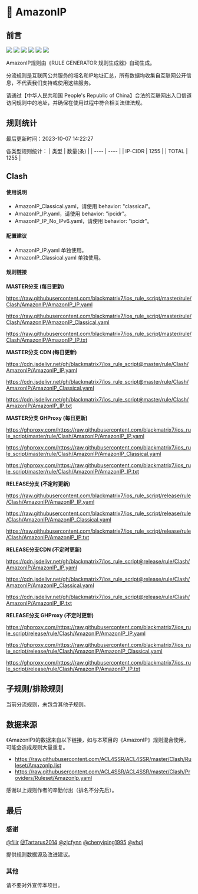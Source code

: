 # 🧸 AmazonIP

## 前言

![](https://shields.io/badge/-移除重复规则-ff69b4) ![](https://shields.io/badge/-DOMAIN与DOMAIN--SUFFIX合并-green) ![](https://shields.io/badge/-DOMAIN--SUFFIX间合并-critical) ![](https://shields.io/badge/-DOMAIN与DOMAIN--KEYWORD合并-9cf) ![](https://shields.io/badge/-DOMAIN--SUFFIX与DOMAIN--KEYWORD合并-blue) ![](https://shields.io/badge/-IP--CIDR(6)合并-blueviolet) 

AmazonIP规则由《RULE GENERATOR 规则生成器》自动生成。

分流规则是互联网公共服务的域名和IP地址汇总，所有数据均收集自互联网公开信息，不代表我们支持或使用这些服务。

请通过【中华人民共和国 People's Republic of China】合法的互联网出入口信道访问规则中的地址，并确保在使用过程中符合相关法律法规。

## 规则统计

最后更新时间：2023-10-07 14:22:27

各类型规则统计：
| 类型 | 数量(条)  | 
| ---- | ----  |
| IP-CIDR | 1255  | 
| TOTAL | 1255  | 


## Clash 

#### 使用说明
- AmazonIP_Classical.yaml，请使用 behavior: "classical"。
- AmazonIP_IP.yaml，请使用 behavior: "ipcidr"。
- AmazonIP_IP_No_IPv6.yaml，请使用 behavior: "ipcidr"。

#### 配置建议
- AmazonIP_IP.yaml 单独使用。
- AmazonIP_Classical.yaml 单独使用。

#### 规则链接
**MASTER分支 (每日更新)**

https://raw.githubusercontent.com/blackmatrix7/ios_rule_script/master/rule/Clash/AmazonIP/AmazonIP_IP.yaml

https://raw.githubusercontent.com/blackmatrix7/ios_rule_script/master/rule/Clash/AmazonIP/AmazonIP_Classical.yaml

https://raw.githubusercontent.com/blackmatrix7/ios_rule_script/master/rule/Clash/AmazonIP/AmazonIP_IP.txt

**MASTER分支 CDN (每日更新)**

https://cdn.jsdelivr.net/gh/blackmatrix7/ios_rule_script@master/rule/Clash/AmazonIP/AmazonIP_IP.yaml

https://cdn.jsdelivr.net/gh/blackmatrix7/ios_rule_script@master/rule/Clash/AmazonIP/AmazonIP_Classical.yaml

https://cdn.jsdelivr.net/gh/blackmatrix7/ios_rule_script@master/rule/Clash/AmazonIP/AmazonIP_IP.txt

**MASTER分支 GHProxy (每日更新)**

https://ghproxy.com/https://raw.githubusercontent.com/blackmatrix7/ios_rule_script/master/rule/Clash/AmazonIP/AmazonIP_IP.yaml

https://ghproxy.com/https://raw.githubusercontent.com/blackmatrix7/ios_rule_script/master/rule/Clash/AmazonIP/AmazonIP_Classical.yaml

https://ghproxy.com/https://raw.githubusercontent.com/blackmatrix7/ios_rule_script/master/rule/Clash/AmazonIP/AmazonIP_IP.txt

**RELEASE分支 (不定时更新)**

https://raw.githubusercontent.com/blackmatrix7/ios_rule_script/release/rule/Clash/AmazonIP/AmazonIP_IP.yaml

https://raw.githubusercontent.com/blackmatrix7/ios_rule_script/release/rule/Clash/AmazonIP/AmazonIP_Classical.yaml

https://raw.githubusercontent.com/blackmatrix7/ios_rule_script/release/rule/Clash/AmazonIP/AmazonIP_IP.txt

**RELEASE分支CDN (不定时更新)**

https://cdn.jsdelivr.net/gh/blackmatrix7/ios_rule_script@release/rule/Clash/AmazonIP/AmazonIP_IP.yaml

https://cdn.jsdelivr.net/gh/blackmatrix7/ios_rule_script@release/rule/Clash/AmazonIP/AmazonIP_Classical.yaml

https://cdn.jsdelivr.net/gh/blackmatrix7/ios_rule_script@release/rule/Clash/AmazonIP/AmazonIP_IP.txt

**RELEASE分支 GHProxy (不定时更新)**

https://ghproxy.com/https://raw.githubusercontent.com/blackmatrix7/ios_rule_script/release/rule/Clash/AmazonIP/AmazonIP_IP.yaml

https://ghproxy.com/https://raw.githubusercontent.com/blackmatrix7/ios_rule_script/release/rule/Clash/AmazonIP/AmazonIP_Classical.yaml

https://ghproxy.com/https://raw.githubusercontent.com/blackmatrix7/ios_rule_script/release/rule/Clash/AmazonIP/AmazonIP_IP.txt

## 子规则/排除规则


当前分流规则，未包含其他子规则。

## 数据来源

《AmazonIP》的数据来自以下链接，如与本项目的《AmazonIP》规则混合使用，可能会造成规则大量重复。

- https://raw.githubusercontent.com/ACL4SSR/ACL4SSR/master/Clash/Ruleset/AmazonIp.list
- https://raw.githubusercontent.com/ACL4SSR/ACL4SSR/master/Clash/Providers/Ruleset/AmazonIp.yaml


感谢以上规则作者的辛勤付出（排名不分先后）。

## 最后

### 感谢

[@fiiir](https://github.com/fiiir) [@Tartarus2014](https://github.com/Tartarus2014) [@zjcfynn](https://github.com/zjcfynn) [@chenyiping1995](https://github.com/chenyiping1995) [@vhdj](https://github.com/vhdj)

提供规则数据源及改进建议。

### 其他

请不要对外宣传本项目。